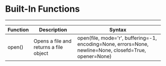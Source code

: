 # Built-In Functions

---

| Function | Description | Syntax |
| --- | --- | --- |
| open() | Opens a file and returns a file object | open(file, mode='r', buffering=-1, encoding=None, errors=None, newline=None, closefd=True, opener=None) |
